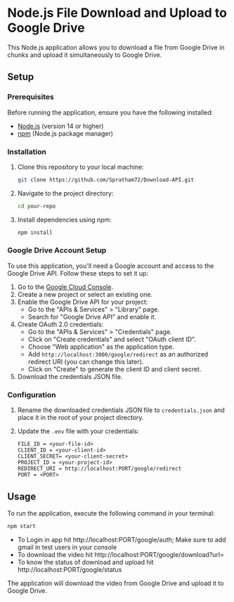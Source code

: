 
# Node.js File Download and Upload to Google Drive

This Node.js application allows you to download a file from Google Drive in chunks and upload it simultaneously to Google Drive.

## Setup

### Prerequisites

Before running the application, ensure you have the following installed:

- [Node.js](https://nodejs.org/) (version 14 or higher)
- [npm](https://www.npmjs.com/) (Node.js package manager)

### Installation

1. Clone this repository to your local machine:

   ```bash
   git clone https://github.com/Spratham72/Download-API.git
   ```

2. Navigate to the project directory:

   ```bash
   cd your-repo
   ```

3. Install dependencies using npm:

   ```bash
   npm install
   ```

### Google Drive Account Setup

To use this application, you'll need a Google account and access to the Google Drive API. Follow these steps to set it up:

1. Go to the [Google Cloud Console](https://console.cloud.google.com/).
2. Create a new project or select an existing one.
3. Enable the Google Drive API for your project:
   - Go to the "APIs & Services" > "Library" page.
   - Search for "Google Drive API" and enable it.
4. Create OAuth 2.0 credentials:
   - Go to the "APIs & Services" > "Credentials" page.
   - Click on "Create credentials" and select "OAuth client ID".
   - Choose "Web application" as the application type.
   - Add `http://localhost:3000/google/redirect` as an authorized redirect URI (you can change this later).
   - Click on "Create" to generate the client ID and client secret.
5. Download the credentials JSON file.


### Configuration

1. Rename the downloaded credentials JSON file to `credentials.json` and place it in the root of your project directory.

2. Update the `.env` file with your credentials:

   ```
   FILE_ID = <your-file-id>
   CLIENT_ID = <your-client-id>
   CLIENT_SECRET= <your-client-secret>
   PROJECT_ID = <your-project-id>
   REDIRECT_URI = http://localhost:PORT/google/redirect
   PORT = <PORT>
   ```

## Usage

To run the application, execute the following command in your terminal:

```bash
npm start
```
- To Login in app hit http://localhost:PORT/google/auth; Make sure to add gmail in test users in your console
- To download the video hit http://localhost:PORT/google/download?url=<replacewithvideosharingurl>
- To know the status of download and upload hit http://localhost:PORT/google/status

The application will download the video from Google Drive and upload it to Google Drive.

